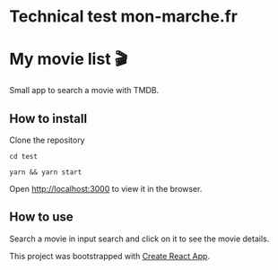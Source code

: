 # Technical test mon-marche.fr

# My movie list 🎬

Small app to search a movie with TMDB.

## How to install

Clone the repository

`cd test`

`yarn && yarn start`

Open [http://localhost:3000](http://localhost:3000) to view it in the browser.

## How to use

Search a movie in input search and click on it to see the movie details.

This project was bootstrapped with [Create React App](https://github.com/facebook/create-react-app).
